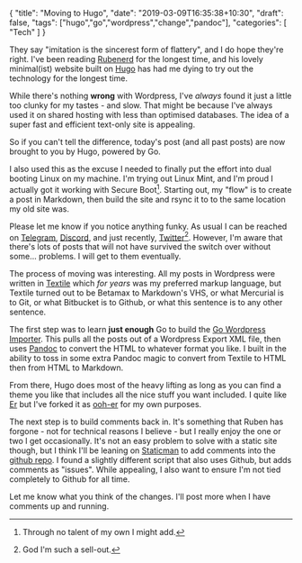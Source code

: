 {
    "title": "Moving to Hugo",
    "date": "2019-03-09T16:35:38+10:30",
    "draft": false,
    "tags": ["hugo","go","wordpress","change","pandoc"],
    "categories": [
        "Tech"
    ]
}

They say "imitation is the sincerest form of flattery", and I do hope they're right. I've been reading [Rubenerd](//rubenerd.com) for the longest time, and his lovely minimal(ist) website built on [Hugo](https://gohugo.io/) has had me dying to try out the technology for the longest time.

While there's nothing **wrong** with Wordpress, I've *always* found it just a little too clunky for my tastes - and slow. That might be because I've always used it on shared hosting with less than optimised databases. The idea of a super fast and efficient text-only site is appealing.

So if you can't tell the difference, today's post (and all past posts) are now brought to you by Hugo, powered by Go.

I also used this as the excuse I needed to finally put the effort into dual booting Linux on my machine. I'm trying out Linux Mint, and I'm proud I actually got it working with Secure Boot[^notalent]. Starting out, my "flow" is to create a post in Markdown, then build the site and rsync it to to the same location my old site was.

Please let me know if you notice anything funky. As usual I can be reached on [Telegram](https://t.me/TheGeekoriumChat), [Discord](https://discord.gg/MdRrxQC), and just recently, [Twitter](https://twitter.com/screenbeard)[^sellout]. However, I'm aware that there's lots of posts that will not have survived the switch over without some... problems. I will get to them eventually.

The process of moving was interesting. All my posts in Wordpress were written in [Textile](https://textile-lang.com/) which *for years* was my preferred markup language, but Textile turned out to be Betamax to Markdown's VHS, or what Mercurial is to Git, or what Bitbucket is to Github, or what this sentence is to any other sentence.

The first step was to learn **just enough** Go to build the [Go Wordpress Importer](https://github.com/screenbeard/go-import-wordpress). This pulls all the posts out of a Wordpress Export XML file, then uses [Pandoc](https://pandoc.org/) to convert the HTML to whatever format you like. I built in the ability to toss in some extra Pandoc magic to convert from Textile to HTML then from HTML to Markdown.

From there, Hugo does most of the heavy lifting as long as you can find a theme you like that includes all the nice stuff you want included. I quite like [Er](https://github.com/lingxz/er) but I've forked it as [ooh-er](https://github.com/screenbeard/ooh-er) for my own purposes.

The next step is to build comments back in. It's something that Ruben has forgone - not for technical reasons I believe - but I really enjoy the one or two I get occasionally. It's not an easy problem to solve with a static site though, but I think I'll be leaning on [Staticman](https://staticman.net/) to add comments into the [github repo](https://github.com/screenbeard/personal-chronicle). I found a slightly different script that also uses Github, but adds comments as "issues". While appealing, I also want to ensure I'm not tied completely to Github for all time.

Let me know what you think of the changes. I'll post more when I have comments up and running.

[^notalent]:Through no talent of my own I might add.
[^sellout]:God I'm such a sell-out.
